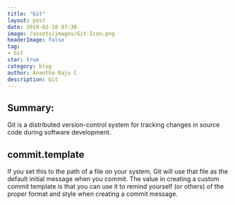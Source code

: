 ```yaml
---
title: "Git"
layout: post
date: 2019-02-10 07:30
image: /assets/images/Git-Icon.png
headerImage: false
tag:
- Git
star: true
category: blog
author: Anantha Raju C
description: Git
---
```


## Summary:

Git is a distributed version-control system for tracking changes in source code during software development.

## commit.template

If you set this to the path of a file on your system, Git will use that file as the default initial message when you commit. The value in creating a custom commit template is that you can use it to remind yourself (or others) of the proper format and style when creating a commit message.

<script src="https://gist.github.com/AnanthaRajuC/7c064859b3ef1c046c3070801e512001.js?file=git-commit-template.txt"></script>
